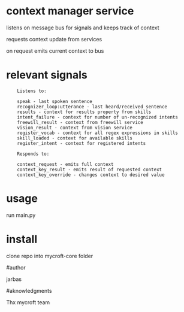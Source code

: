 # context manager service

listens on message bus for signals and keeps track of context

requests context update from services

on request emits current context to bus

# relevant signals

        Listens to:
        
        speak - last spoken sentence
        recognizer_loop:utterance - last heard/received sentence
        results - context for results property from skills
        intent_failure - context for number of un-recognized intents
        freewill_result - context from freewill service
        vision_result - context from vision service
        register_vocab - context for all regex expressions in skills
        skill_loaded - context for available skills
        register_intent - context for registered intents
        
        Responds to:
        
        context_request - emits full context 
        context_key_result - emits result of requested context
        context_key_override - changes context to desired value


# usage

run main.py

# install

clone repo into mycroft-core folder

#author

jarbas

#aknowledgments

Thx mycroft team